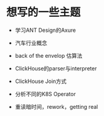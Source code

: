 # 想写的一些主题

* 学习ANT Design的Axure
* 汽车行业概念

* back of the envelop 估算法
* ClickHouse的parser与interpreter
* ClickHouse Join方式
* 分析不同的K8S Operator
* 重读暗时间，rework，getting real